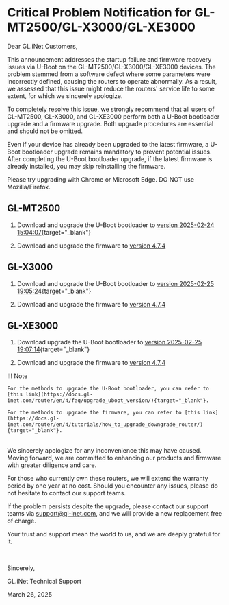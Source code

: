 # Critical Problem Notification for GL-MT2500/GL-X3000/GL-XE3000

Dear GL.iNet Customers,

This announcement addresses the startup failure and firmware recovery issues via U-Boot on the GL-MT2500/GL-X3000/GL-XE3000 devices. The problem stemmed from a software defect where some parameters were incorrectly defined, causing the routers to operate abnormally. As a result, we assessed that this issue might reduce the routers' service life to some extent, for which we sincerely apologize.

To completely resolve this issue, we strongly recommend that all users of GL-MT2500, GL-X3000, and GL-XE3000 perform both a U-Boot bootloader upgrade and a firmware upgrade. Both upgrade procedures are essential and should not be omitted.

Even if your device has already been upgraded to the latest firmware, a U-Boot bootloader upgrade remains mandatory to prevent potential issues. After completing the U-Boot bootloader upgrade, if the latest firmware is already installed, you may skip reinstalling the firmware.

Please try upgrading with Chrome or Microsoft Edge. DO NOT use Mozilla/Firefox.

## GL-MT2500

1. Download and upgrade the U-Boot bootloader to [version 2025-02-24 15:04:07](https://github.com/gl-inet/mt798x-boot/blob/main/bin/uboot-mt2500-20250224-md5-74286e770cfb041b611d80d4adaef189.bin){target="_blank"}

2. Download and upgrade the firmware to [version 4.7.4](https://fw.gl-inet.com/firmware/mt2500/release/openwrt-mt2500-4.7.4-0328-1743128340.bin?_gl=1*17rj12*_gcl_au*MjAzNzUxMjc0LjE3NDM0ODA3MjYuMTQ2OTgwODkxOS4xNzQ0MTc5MzE5LjE3NDQxNzkzMjg.*_ga*NjY5MTA3MDYyLjE3NDM0NzY2NDc.*_ga_34T6Q5NL0V*MTc0NDI3MjgyNS4zMy4xLjE3NDQyNzI4NDcuMC4wLjA.)

## GL-X3000

1. Download and upgrade the U-Boot bootloader to [version 2025-02-25 19:05:24](https://github.com/gl-inet/mt798x-boot/blob/main/bin/uboot-x3000-20250225-md5-c9d7b2fd2451adbc0bb126e2d9729e87.bin){target="_blank"}

2. Download and upgrade the firmware to [version 4.7.4](https://fw.gl-inet.com/firmware/x3000/release/openwrt-x3000-4.7.4-0317-1742206344.bin?_gl=1*krg6tk*_gcl_aw*R0NMLjE3NDE2NTc4MjcuQ2owS0NRandtN3EtQmhEUkFSSXNBQ0Q2LWZXWGlDUTFhVGoxR3dIOU56QWNwSVNSRGRXa1hmejdBcWFTcFZDdnF0bFpPODhhb21USU9xTWFBdnJFRUFMd193Y0I.*_gcl_au*NDQ4NjEwOTg3LjE3NDIyODAwMjcuMTQ0NzIyNjk4OC4xNzQyODE2NDg5LjE3NDI4MTY2MzY.*_ga*Nzc4MDE3MTU4LjE3MzQ1MDE4Mzk.*_ga_34T6Q5NL0V*MTc0Mjg5MDU4NC43OC4wLjE3NDI4OTA1ODQuMC4wLjA.)

## GL-XE3000

1. Download upgrade the U-Boot bootloader to [version 2025-02-25 19:07:14](https://github.com/gl-inet/mt798x-boot/blob/main/bin/uboot-xe3000-20250225-md5-05fadd9da27314d41dbadc6fbd239b3d.bin){target="_blank"}

2. Download and upgrade the firmware to [version 4.7.4](https://fw.gl-inet.com/firmware/xe3000/release/openwrt-xe3000-4.7.4-0317-1742206184.bin?_gl=1*nvhmuz*_gcl_aw*R0NMLjE3NDE2NTc4MjcuQ2owS0NRandtN3EtQmhEUkFSSXNBQ0Q2LWZXWGlDUTFhVGoxR3dIOU56QWNwSVNSRGRXa1hmejdBcWFTcFZDdnF0bFpPODhhb21USU9xTWFBdnJFRUFMd193Y0I.*_gcl_au*NDQ4NjEwOTg3LjE3NDIyODAwMjcuMTQ0NzIyNjk4OC4xNzQyODE2NDg5LjE3NDI4MTY2MzY.*_ga*Nzc4MDE3MTU4LjE3MzQ1MDE4Mzk.*_ga_34T6Q5NL0V*MTc0Mjg5MDU4NC43OC4xLjE3NDI4OTE2MTQuMC4wLjA.)

!!! Note

    For the methods to upgrade the U-Boot bootloader, you can refer to [this link](https://docs.gl-inet.com/router/en/4/faq/upgrade_uboot_version/){target="_blank"}.

    For the methods to upgrade the firmware, you can refer to [this link](https://docs.gl-inet.com/router/en/4/tutorials/how_to_upgrade_downgrade_router/){target="_blank"}.

<br>
We sincerely apologize for any inconvenience this may have caused. Moving forward, we are committed to enhancing our products and firmware with greater diligence and care.

For those who currently own these routers, we will extend the warranty period by one year at no cost. Should you encounter any issues, please do not hesitate to contact our support teams.

If the problem persists despite the upgrade, please contact our support teams via support@gl-inet.com, and we will provide a new replacement free of charge.

Your trust and support mean the world to us, and we are deeply grateful for it.

<br>

Sincerely,

GL.iNet Technical Support

March 26, 2025